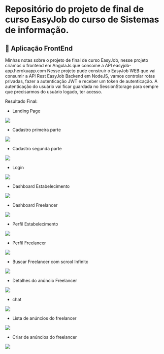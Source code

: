 # Repositório do projeto de final de curso EasyJob do curso de Sistemas de informação. 

## :rocket: Aplicação FrontEnd

Minhas notas sobre o projeto de final de curso EasyJob, nesse projeto criamos o frontend em AngulaJs que consome a API easyjob-app.herokuapp.com
Nesse projeto pude construir o EasyJob WEB que vai consumir a API Rest EasyJob Backend em NodeJS, vamos controlar rotas privadas, fazer a autenticação JWT e receber um token de autenticação. A autenticação do usuário vai ficar guardada no SessionStorage para sempre que precisarmos do usuário logado, ter acesso.


Resultado Final:
* Landing Page

![](https://github.com/XandRules/Easy_Job/blob/master/img/screamshot/landing_page.png)
 
* Cadastro primeira parte

![](https://github.com/XandRules/Easy_Job/blob/master/img/screamshot/cadastro1.png)

* Cadastro segunda parte

![](https://github.com/XandRules/Easy_Job/blob/master/img/screamshot/cadastro2.png)

* Login

![](https://github.com/XandRules/Easy_Job/blob/master/img/screamshot/login.png)

* Dashboard Estabelecimento

![](https://github.com/XandRules/Easy_Job/blob/master/img/screamshot/dashboard1.png)

* Dashboard Freelancer

![](https://github.com/XandRules/Easy_Job/blob/master/img/screamshot/dashboard2.png)

* Perfil Estabelecimento

![](https://github.com/XandRules/Easy_Job/blob/master/img/screamshot/profile1.png)

* Perfil Freelancer

![](https://github.com/XandRules/Easy_Job/blob/master/img/screamshot/profile2.png)

* Buscar Freelancer com scrool Infinito

![](https://github.com/XandRules/Easy_Job/blob/master/img/screamshot/search.png)

* Detalhes do anúncio Freelancer

![](https://github.com/XandRules/Easy_Job/blob/master/img/screamshot/searchfreelancer.png)

* chat

![](https://github.com/XandRules/Easy_Job/blob/master/img/screamshot/chat.png)

* Lista de anúncios do freelancer

![](https://github.com/XandRules/Easy_Job/blob/master/img/screamshot/anuncios.png)

* Criar de anúncios do freelancer

![](https://github.com/XandRules/Easy_Job/blob/master/img/screamshot/criaranuncio.png)
